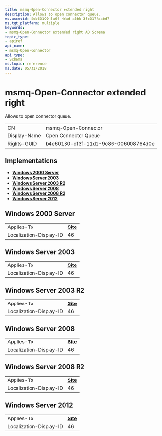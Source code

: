 ```yaml
---
title: msmq-Open-Connector extended right
description: Allows to open connector queue.
ms.assetid: 5eb63190-5a64-4dad-a3bb-3fc317faabd7
ms.tgt_platform: multiple
keywords:
- msmq-Open-Connector extended right AD Schema
topic_type:
- apiref
api_name:
- msmq-Open-Connector
api_type:
- Schema
ms.topic: reference
ms.date: 05/31/2018
---
```


# msmq-Open-Connector extended right

Allows to open connector queue.



|              |                                      |
|--------------|--------------------------------------|
| CN           | msmq-Open-Connector                  |
| Display-Name | Open Connector Queue                 |
| Rights-GUID  | b4e60130-df3f-11d1-9c86-006008764d0e |



## Implementations

-   [**Windows 2000 Server**](#windows-2000-server)
-   [**Windows Server 2003**](#windows-server-2003)
-   [**Windows Server 2003 R2**](#windows-server-2003-r2)
-   [**Windows Server 2008**](#windows-server-2008)
-   [**Windows Server 2008 R2**](#windows-server-2008-r2)
-   [**Windows Server 2012**](#windows-server-2012)

## Windows 2000 Server



|                         |                                   |
|-------------------------|-----------------------------------|
| Applies-To              | [**Site**](c-site.md)<br/> |
| Localization-Display-ID | 46                                |



## Windows Server 2003



|                         |                                   |
|-------------------------|-----------------------------------|
| Applies-To              | [**Site**](c-site.md)<br/> |
| Localization-Display-ID | 46                                |



## Windows Server 2003 R2



|                         |                                   |
|-------------------------|-----------------------------------|
| Applies-To              | [**Site**](c-site.md)<br/> |
| Localization-Display-ID | 46                                |



## Windows Server 2008



|                         |                                   |
|-------------------------|-----------------------------------|
| Applies-To              | [**Site**](c-site.md)<br/> |
| Localization-Display-ID | 46                                |



## Windows Server 2008 R2



|                         |                                   |
|-------------------------|-----------------------------------|
| Applies-To              | [**Site**](c-site.md)<br/> |
| Localization-Display-ID | 46                                |



## Windows Server 2012



|                         |                                   |
|-------------------------|-----------------------------------|
| Applies-To              | [**Site**](c-site.md)<br/> |
| Localization-Display-ID | 46                                |



 

 





